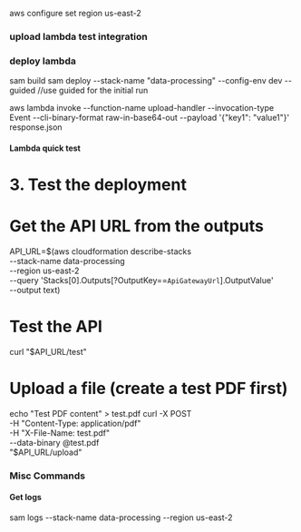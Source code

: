 aws configure set region us-east-2

### upload lambda test integration


### deploy lambda
sam build
sam deploy --stack-name "data-processing" --config-env dev --guided   //use guided for the initial run


aws lambda invoke --function-name upload-handler --invocation-type Event --cli-binary-format raw-in-base64-out --payload '{"key1": "value1"}' response.json


#### Lambda quick test
# 3. Test the deployment
# Get the API URL from the outputs
API_URL=$(aws cloudformation describe-stacks \
  --stack-name data-processing \
  --region us-east-2 \
  --query 'Stacks[0].Outputs[?OutputKey==`ApiGatewayUrl`].OutputValue' \
  --output text)

# Test the API
curl "$API_URL/test"

# Upload a file (create a test PDF first)
echo "Test PDF content" > test.pdf
curl -X POST \
  -H "Content-Type: application/pdf" \
  -H "X-File-Name: test.pdf" \
  --data-binary @test.pdf \
  "$API_URL/upload"

### Misc Commands

#### Get logs
sam logs --stack-name data-processing --region us-east-2
